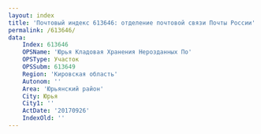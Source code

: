 ```yaml
---
layout: index
title: 'Почтовый индекс 613646: отделение почтовой связи Почты России'
permalink: /613646/
data:
    Index: 613646
    OPSName: 'Юрья Кладовая Хранения Нерозданных По'
    OPSType: Участок
    OPSSubm: 613649
    Region: 'Кировская область'
    Autonom: ''
    Area: 'Юрьянский район'
    City: Юрья
    City1: ''
    ActDate: '20170926'
    IndexOld: ''
---
```

